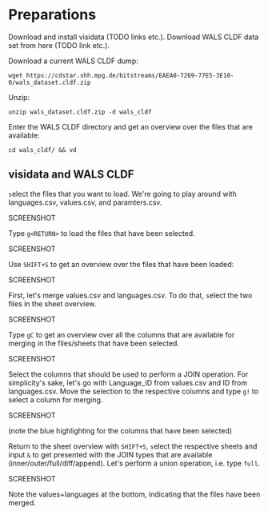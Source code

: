 # Preparations

Download and install visidata (TODO links etc.). Download WALS CLDF
data set from here (TODO link etc.).

Download a current WALS CLDF dump:

```
wget https://cdstar.shh.mpg.de/bitstreams/EAEA0-7269-77E5-3E10-0/wals_dataset.cldf.zip
```

Unzip:

```
unzip wals_dataset.cldf.zip -d wals_cldf
```

Enter the WALS CLDF directory and get an overview over
the files that are available:

```
cd wals_cldf/ && vd
```

## visidata and WALS CLDF

`s`elect the files that you want to load. We're going to play around with
languages.csv, values.csv, and paramters.csv.

SCREENSHOT

Type `g<RETURN>` to load the files that have been selected.

SCREENSHOT

Use `SHIFT+S` to get an overview over the files that have been loaded:

SCREENSHOT

First, let's merge values.csv and languages.csv. To do that, `s`elect the two
files in the sheet overview.

SCREENSHOT

Type `gC` to get an overview over all the columns that are available for merging
in the files/sheets that have been selected.

SCREENSHOT

Select the columns that should be used to perform a JOIN operation. For simplicity's
sake, let's go with Language_ID from values.csv and ID from languages.csv. Move
the selection to the respective columns and type `g!` to select a column for merging.

SCREENSHOT

(note the blue highlighting for the columns that have been selected)

Return to the sheet overview with `SHIFT+S`, `s`elect the respective sheets
and input `&` to get presented with the JOIN types that are available
(inner/outer/full/diff/append). Let's perform a union operation, i.e. type `full`.

SCREENSHOT

Note the values+languages at the bottom, indicating that the files have been
merged.
